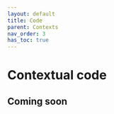```yaml
---
layout: default
title: Code
parent: Contexts
nav_order: 3
has_toc: true
---
```


# Contextual code

## Coming soon
